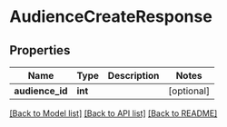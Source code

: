 # AudienceCreateResponse

## Properties
Name | Type | Description | Notes
------------ | ------------- | ------------- | -------------
**audience_id** | **int** |  | [optional] 

[[Back to Model list]](../README.md#documentation-for-models) [[Back to API list]](../README.md#documentation-for-api-endpoints) [[Back to README]](../README.md)


